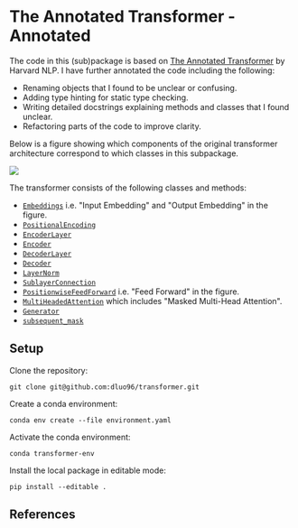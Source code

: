# The Annotated Transformer - Annotated
The code in this (sub)package is based on [The Annotated Transformer](http://nlp.seas.harvard.edu/annotated-transformer/) 
by Harvard NLP. I have further annotated the code including the following:
- Renaming objects that I found to be unclear or confusing. 
- Adding type hinting for static type checking.
- Writing detailed docstrings explaining methods and classes that I found unclear.
- Refactoring parts of the code to improve clarity.


Below is a figure showing which components of the original transformer architecture correspond to
which classes in this subpackage. 

![](../../img/annotated_transformer.png)

The transformer consists of the following classes and methods:
- [`Embeddings`](embedding.py) i.e. "Input Embedding" and "Output Embedding" in the figure.
- [`PositionalEncoding`](positional_encoding.py)
- [`EncoderLayer`](encoder.py)
- [`Encoder`](encoder.py)
- [`DecoderLayer`](decoder.py)
- [`Decoder`](decoder.py)
- [`LayerNorm`](layer_norm.py)
- [`SublayerConnection`](sublayer_connection.py)
- [`PositionwiseFeedForward`](feedforward_net.py) i.e. "Feed Forward" in the figure.
- [`MultiHeadedAttention`](attention.py) which includes "Masked Multi-Head Attention".
- [`Generator`](embedding.py)
- [`subsequent_mask`](decoder_mask.py)


## Setup

Clone the repository:

```shell
git clone git@github.com:dluo96/transformer.git
```

Create a conda environment:

```shell
conda env create --file environment.yaml
```

Activate the conda environment:

```shell
conda transformer-env
```

Install the local package in editable mode:

```shell
pip install --editable .
```

## References

